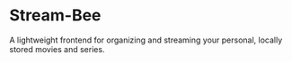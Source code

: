 # Stream-Bee
A lightweight frontend for organizing and streaming your personal, locally stored movies and series.

